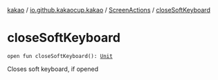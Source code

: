 [kakao](../../index.md) / [io.github.kakaocup.kakao](../index.md) / [ScreenActions](index.md) / [closeSoftKeyboard](./close-soft-keyboard.md)

# closeSoftKeyboard

`open fun closeSoftKeyboard(): `[`Unit`](https://kotlinlang.org/api/latest/jvm/stdlib/kotlin/-unit/index.html)

Closes soft keyboard, if opened


